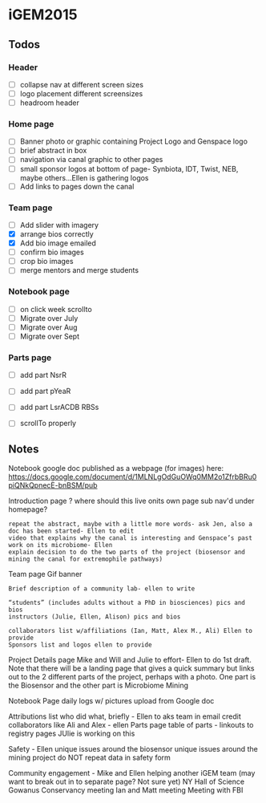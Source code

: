 # iGEM2015

## Todos

### Header

- [ ] collapse nav at different screen sizes
- [ ] logo placement different screensizes 
- [ ] headroom header 

### Home page

- [ ] Banner photo or graphic containing Project Logo and Genspace logo
- [ ] brief abstract in box
- [ ] navigation via canal graphic to other pages 
- [ ] small sponsor logos at bottom of page- Synbiota, IDT, Twist, NEB, maybe others...Ellen is gathering logos
- [ ] Add links to pages down the canal

### Team page

- [ ] Add slider with imagery 
- [x] arrange bios correctly
- [x] Add bio image emailed
- [ ] confirm bio images
- [ ] crop bio images 
- [ ] merge mentors and merge students

### Notebook page

- [ ] on click week scrollto
- [ ] Migrate over July
- [ ] Migrate over Aug
- [ ] Migrate over Sept

### Parts page

- [ ] add part NsrR
- [ ] add part pYeaR
- [ ] add part LsrACDB RBSs
- [ ] scrollTo properly



## Notes

Notebook google doc published as a webpage (for images) here: https://docs.google.com/document/d/1MLNLgOdGuOWq0MM2o1ZfrbBRu0piQNkQpnecE-bnBSM/pub



Introduction page
	? where should this live onits own page sub nav'd under homepage?

	repeat the abstract, maybe with a little more words- ask Jen, also a doc has been started- Ellen to edit
	video that explains why the canal is interesting and Genspace’s past work on its microbiome- Ellen
	explain decision to do the two parts of the project (biosensor and mining the canal for extremophile pathways)

Team page
	Gif banner
	
	Brief description of a community lab- ellen to write

	“students” (includes adults without a PhD in biosciences) pics and bios
	instructors (Julie, Ellen, Alison) pics and bios
	
	collaborators list w/affiliations (Ian, Matt, Alex M., Ali) Ellen to provide
	Sponsors list and logos ellen to provide




Project Details page Mike and Will and Julie to effort- Ellen to do 1st draft. Note that there will be a landing page that gives a quick summary but links out to the 2 different parts of the project, perhaps with a photo. One part is the Biosensor and the other part is Microbiome Mining


Notebook Page 
	daily logs w/ pictures
	upload from Google doc

Attributions
	list who did what, briefly - Ellen to aks team in email
	credit collaborators like Ali and Alex - ellen
Parts page
	table of parts - linkouts to registry pages JUlie is working on this

Safety - Ellen
	unique issues around the biosensor
	unique issues around the mining project
	do NOT repeat data in safety form

Community engagement - Mike and Ellen
	helping another iGEM team (may want to break out in to separate page? Not sure yet)
	NY Hall of Science
	Gowanus Conservancy meeting
	Ian and Matt meeting
	Meeting with FBI

